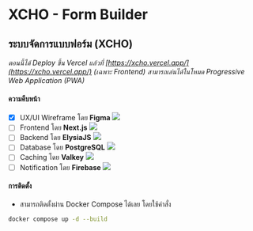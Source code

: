# XCHO - Form Builder

## ระบบจัดการแบบฟอร์ม (XCHO) 

*ตอนนี้ได้ Deploy ขึ้น Vercel แล้วที่ [https://xcho.vercel.app/](https://xcho.vercel.app/) (เฉพาะ Frontend) สามารถเล่นได้ในโหมด Progressive Web Application (PWA)*

#### ความคืบหน้า
- [x] UX/UI Wireframe โดย **Figma** ![](https://geps.dev/progress/100)
- [ ] Frontend โดย **Next.js** ![](https://geps.dev/progress/75)
- [ ] Backend โดย **ElysiaJS** ![](https://geps.dev/progress/40)
- [ ] Database โดย **PostgreSQL** ![](https://geps.dev/progress/40)
- [ ] Caching โดย **Valkey** ![](https://geps.dev/progress/0)
- [ ] Notification โดย **Firebase** ![](https://geps.dev/progress/0)

#### การติดตั้ง
- สามารถติดตั้งผ่าน Docker Compose ได้เลย โดยใช้คำสั่ง
```bash
docker compose up -d --build
```